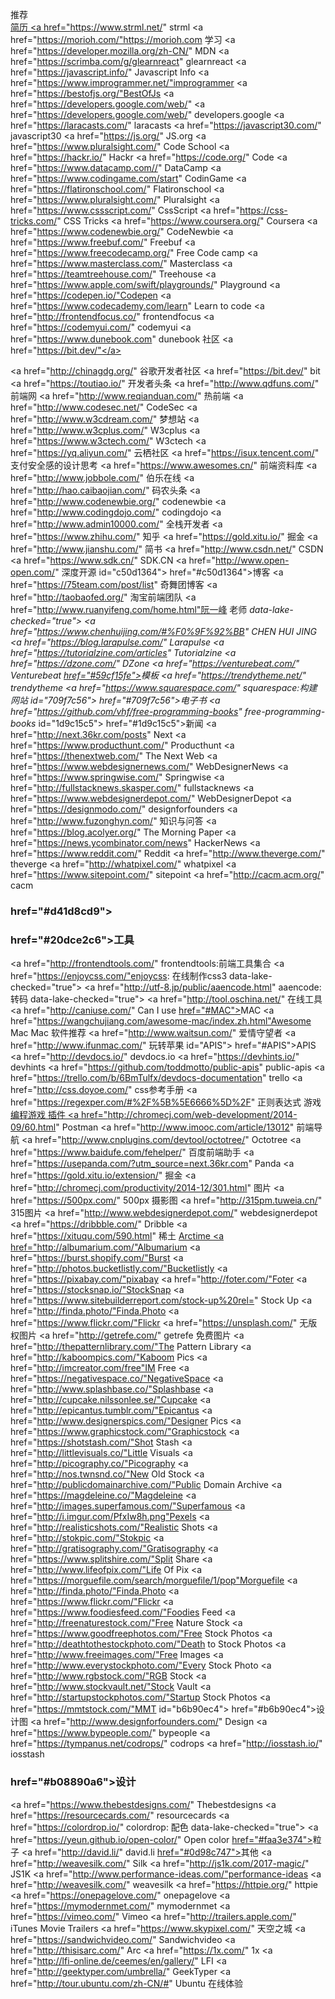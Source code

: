 推荐   
      <a href="https://stackshare.io/">简历 
      <a href="https://www.strml.net/" strml
      <a href="https://morioh.com/"https://morioh.com 学习
      <a href="https://developer.mozilla.org/zh-CN/" MDN
      <a href="https://scrimba.com/g/glearnreact" glearnreact
      <a href="https://javascript.info/" Javascript Info 
      <a href="https://www.improgrammer.net/"improgrammer 
      <a href="https://bestofjs.org/"BestOfJs
      <a href="https://developers.google.com/web/"
      <a href="https://developers.google.com/web/" developers.google
      <a href="https://laracasts.com/" laracasts
      <a href="https://javascript30.com/" javascript30
      <a href="https://js.org/" JS.org
      <a href="https://www.pluralsight.com/" Code School
      <a href="https://hackr.io/" Hackr
      <a href="https://code.org/" Code
      <a href="https://www.datacamp.com//" DataCamp
      <a href="https://www.codingame.com/start" CodinGame
      <a href="https://flatironschool.com/" Flatironschool
      <a href="https://www.pluralsight.com/" Pluralsight
      <a href="https://www.cssscript.com/" CssScript
      <a href="https://css-tricks.com/" CSS Tricks
      <a href="https://www.coursera.org/" Coursera
      <a href="https://www.codenewbie.org/" CodeNewbie
      <a href="https://www.freebuf.com/" Freebuf
      <a href="https://www.freecodecamp.org/" Free Code camp
      <a href="https://www.masterclass.com/" Masterclass
      <a href="https://teamtreehouse.com/" Treehouse 
      <a href="https://www.apple.com/swift/playgrounds/" Playground
      <a href="https://codepen.io/"Codepen 
      <a href="https://www.codecademy.com/learn" Learn to code
      <a href="http://frontendfocus.co/" frontendfocus
      <a href="https://codemyui.com/" codemyui
      <a href="https://www.dunebook.com" dunebook 
      社区
      <a href="https://bit.dev/"</a></p>
      <a href="http://chinagdg.org/" 谷歌开发者社区
      <a href="https://bit.dev/" bit</span>
      <a href="https://toutiao.io/" 开发者头条
      <a href="http://www.qdfuns.com/" 前端网
      <a href="http://www.reqianduan.com/" 热前端
      <a href="http://www.codesec.net/" CodeSec
      <a href="http://www.w3cdream.com/" 梦想站
      <a href="http://www.w3cplus.com/" W3cplus
      <a href="https://www.w3ctech.com/" W3ctech
      <a href="https://yq.aliyun.com/" 云栖社区
      <a href="https://isux.tencent.com/" 支付安全感的设计思考
      <a href="https://www.awesomes.cn/" 前端资料库
      <a href="http://www.jobbole.com/" 伯乐在线
      <a href="http://hao.caibaojian.com/" 码农头条
      <a href="http://www.codenewbie.org/" codenewbie
      <a href="http://www.codingdojo.com/" codingdojo
      <a href="http://www.admin10000.com/" 全栈开发者
      <a href="https://www.zhihu.com/" 知乎
      <a href="https://gold.xitu.io/" 掘金
      <a href="http://www.jianshu.com/" 简书
      <a href="http://www.csdn.net/" CSDN
      <a href="https://www.sdk.cn/" SDK.CN
      <a href="http://www.open-open.com/" 深度开源 id="c50d1364"> href="#c50d1364"></a>博客</h3>
      <a href="https://75team.com/post/list" 奇舞团博客 
      <a href="http://taobaofed.org/" 淘宝前端团队 
      <a href="http://www.ruanyifeng.com/home.html"阮一峰</a>&nbsp;老师</strong><span style="color: #F5222D;">*</strong></span></li> data-lake-checked="true">
      <a href="https://www.chenhuijing.com/#%F0%9F%92%BB" CHEN HUI JING
      <a href="https://blog.larapulse.com/" Larapulse
      <a href="https://tutorialzine.com/articles" Tutorialzine 
      <a href="https://dzone.com/" DZone 
      <a href="https://venturebeat.com/" Venturebeat 
      <a href="https://webapplog.com/" webapplog id="59cf15fe"> href="#59cf15fe"></a>模板</h3>
      <a href="https://trendytheme.net/" trendytheme
      <a href="https://www.squarespace.com/" squarespace</strong></a><span style="color: #24292E;">:构建网站</span></strong></li></ul> id="709f7c56"> href="#709f7c56"></a>电子书</h3>
      <a href="https://github.com/vhf/free-programming-books" free-programming-books</strong></a><span style="color: #F5222D;">*</strong></span></li></ul> id="1d9c15c5"> href="#1d9c15c5"></a>新闻</h3>
      <a href="http://next.36kr.com/posts" Next
      <a href="https://www.producthunt.com/" Producthunt 
      <a href="https://thenextweb.com/" The Next Web 
      <a href="https://www.webdesignernews.com/" WebDesignerNews 
      <a href="https://www.springwise.com/" Springwise 
      <a href="http://fullstacknews.skasper.com/" fullstacknews 
      <a href="https://www.webdesignerdepot.com/" WebDesignerDepot
      <a href="https://designmodo.com/" designforfounders
      <a href="http://www.fuzonghyn.com/" 知识与问答
      <a href="https://blog.acolyer.org/" The Morning Paper
      <a href="https://news.ycombinator.com/news" HackerNews 
      <a href="https://www.reddit.com/" Reddit
      <a href="http://www.theverge.com/" theverge
      <a href="http://whatpixel.com/" whatpixel
      <a href="https://www.sitepoint.com/" sitepoint
      <a href="http://cacm.acm.org/" cacm<h3 id="d41d8cd9"> href="#d41d8cd9"></a><br></h3><h3 id="20dce2c6"> href="#20dce2c6"></a>工具</h3>
      <a href="http://frontendtools.com/" frontendtools:前端工具集合
      <a href="https://enjoycss.com/"enjoycss</a>: 在线制作css3</strong></li> data-lake-checked="true">
      <a href="http://utf-8.jp/public/aaencode.html" aaencode</strong></a>: 转码</li> data-lake-checked="true">
      <a href="http://tool.oschina.net/" 在线工具
      <a href="http://caniuse.com/" Can I use
      <a href="https://www.bestcssbuttongenerator.com/" bestcssbuttongenerator id="MAC"> href="#MAC"></a>MAC</h3>
      <a href="https://wangchujiang.com/awesome-mac/index.zh.html"Awesome Mac Mac 软件推荐
      <a href="http://www.waitsun.com/" 爱情守望者
      <a href="http://www.ifunmac.com/" 玩转苹果 id="APIS"> href="#APIS"></a>APIS</h3>
      <a href="http://devdocs.io/" devdocs.io
      <a href="https://devhints.io/" devhints
      <a href="https://github.com/toddmotto/public-apis" public-apis
      <a href="https://trello.com/b/6BmTulfx/devdocs-documentation" trello
      <a href="http://css.doyoe.com/" css参考手册
      <a href="https://regexper.com/#%2F%5B%5E6666%5D%2F" 正则表达式 游戏
      <a href="https:/www.codingame.com/start" >编程游戏 插件 
      <a href="http://chromecj.com/web-development/2014-09/60.html" Postman
      <a href="http://www.imooc.com/article/13012" 前端导航 
      <a href="http://www.cnplugins.com/devtool/octotree/" Octotree 
      <a href="https://www.baidufe.com/fehelper/" 百度前端助手
      <a href="https://usepanda.com/?utm_source=next.36kr.com" Panda 
      <a href="https://gold.xitu.io/extension/" 掘金 
      <a href="http://chromecj.com/productivity/2014-12/301.html"  图片
      <a href="https://500px.com/" 500px 摄影图
      <a href="http://315pm.tuweia.cn/" 315图片
      <a href="http://www.webdesignerdepot.com/" webdesignerdepot
      <a href="https://dribbble.com/" Dribble
      <a href="https://xituqu.com/590.html" 稀土
      <a target="_blank" href="http://www.arctime.org/" rel="noopener noreferrer">Arctime
      <a href="http://albumarium.com/"Albumarium
      <a href="https://burst.shopify.com/"Burst
      <a href="http://photos.bucketlistly.com/"Bucketlistly
      <a href="https://pixabay.com/"pixabay
      <a href="http://foter.com/"Foter
      <a href="https://stocksnap.io/"StockSnap
      <a href="https://www.sitebuilderreport.com/stock-up%20rel=" Stock Up
      <a href="http://finda.photo/"Finda.Photo
      <a href="https://www.flickr.com/"Flickr
      <a href="https://unsplash.com/"  无版权图片
      <a href="http://getrefe.com/" getrefe  免费图片
      <a href="http://thepatternlibrary.com/"The Pattern Library
      <a href="http://kaboompics.com/"Kaboom Pics
      <a href="http://imcreator.com/free"IM Free
      <a href="https://negativespace.co/"NegativeSpace
      <a href="http://www.splashbase.co/"Splashbase
      <a href="http://cupcake.nilssonlee.se/"Cupcake
      <a href="http://epicantus.tumblr.com/"Epicantus
      <a href="http://www.designerspics.com/"Designer Pics
      <a href="https://www.graphicstock.com/"Graphicstock
      <a href="https://shotstash.com/"Shot Stash
      <a href="http://littlevisuals.co/"Little Visuals
      <a href="http://picography.co/"Picography
      <a href="http://nos.twnsnd.co/"New Old Stock
      <a href="http://publicdomainarchive.com/"Public Domain Archive
      <a href="https://magdeleine.co/"Magdeleine
      <a href="http://images.superfamous.com/"Superfamous
      <a href="http://i.imgur.com/PfxIw8h.png"Pexels
      <a href="http://realisticshots.com/"Realistic Shots
      <a href="http://stokpic.com/"Stokpic
      <a href="http://gratisography.com/"Gratisography
      <a href="https://www.splitshire.com/"Split Share
      <a href="http://www.lifeofpix.com/"Life Of Pix
      <a href="https://morguefile.com/search/morguefile/1/pop"Morguefile
      <a href="http://finda.photo/"Finda.Photo
      <a href="https://www.flickr.com/"Flickr
      <a href="https://www.foodiesfeed.com/"Foodies Feed
      <a href="http://freenaturestock.com/"Free Nature Stock
      <a href="https://www.goodfreephotos.com/"Free Stock Photos
      <a href="http://deathtothestockphoto.com/"Death to Stock Photos
      <a href="http://www.freeimages.com/"Free Images
      <a href="http://www.everystockphoto.com/"Every Stock Photo
      <a href="http://www.rgbstock.com/"RGB Stock
      <a href="http://www.stockvault.net/"Stock Vault
      <a href="http://startupstockphotos.com/"Startup Stock Photos
      <a href="https://mmtstock.com/"MMT</a></span></strong></li></ul> id="b6b90ec4"> href="#b6b90ec4"></a>设计图</h3>
      <a href="http://www.designforfounders.com/" Design 
      <a href="https://www.bypeople.com/" bypeople
      <a href="https://tympanus.net/codrops/" codrops 
      <a href="http://iosstash.io/" iosstash<h3 id="b08890a6"> href="#b08890a6"></a>设计</h3>
      <a href="https://www.thebestdesigns.com/" Thebestdesigns
      <a href="https://resourcecards.com/" resourcecards
      <a href="https://colordrop.io/" colordrop</strong></a>: 配色</strong></li> data-lake-checked="true">
      <a href="https://yeun.github.io/open-color/" Open color 
      <a href="https://www.fonts.com/" Fonts id="faa3e374"> href="#faa3e374"></a>粒子</h3>
      <a href="http://david.li/" david.li 
      <a href="http://christmasexperiments.com/experiments" christmasexperiments id="0d98c747"> href="#0d98c747"></a>其他</h3>
      <a href="http://weavesilk.com/" Silk 
      <a href="http://js1k.com/2017-magic/" JS1K 
      <a href="http://www.performance-ideas.com/"performance-ideas 
      <a href="http://weavesilk.com/" weavesilk
      <a href="https://httpie.org/" httpie
      <a href="https://onepagelove.com/" onepagelove
      <a href="https://mymodernmet.com/" mymodernmet
      <a href="https://vimeo.com/" Vimeo
      <a href="http://trailers.apple.com/" iTunes Movie﻿ Trailers
      <a href="https://www.skypixel.com/" 天空之城
      <a href="https://sandwichvideo.com/" Sandwichvideo
      <a href="http://thisisarc.com/" Arc
      <a href="https://1x.com/" 1x
      <a href="http://lfi-online.de/ceemes/en/gallery/" LFI
      <a href="http://geektyper.com/umbrella/" GeekTyper
      <a href="http://tour.ubuntu.com/zh-CN/#" Ubuntu 在线体验